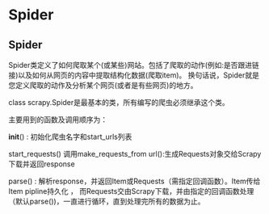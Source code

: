# Spider

## Spider

Spider类定义了如何爬取某个\(或某些\)网站。包括了爬取的动作\(例如:是否跟进链接\)以及如何从网页的内容中提取结构化数据\(爬取item\)。 换句话说，Spider就是您定义爬取的动作及分析某个网页\(或者是有些网页\)的地方。

class scrapy.Spider是最基本的类，所有编写的爬虫必须继承这个类。

主要用到的函数及调用顺序为：

**init**\(\) : 初始化爬虫名字和start\_urls列表

start\_requests\(\) 调用make\_requests\_from url\(\):生成Requests对象交给Scrapy下载并返回response

parse\(\) : 解析response，并返回Item或Requests（需指定回调函数）。Item传给Item pipline持久化 ， 而Requests交由Scrapy下载，并由指定的回调函数处理（默认parse\(\)\)，一直进行循环，直到处理完所有的数据为止。

